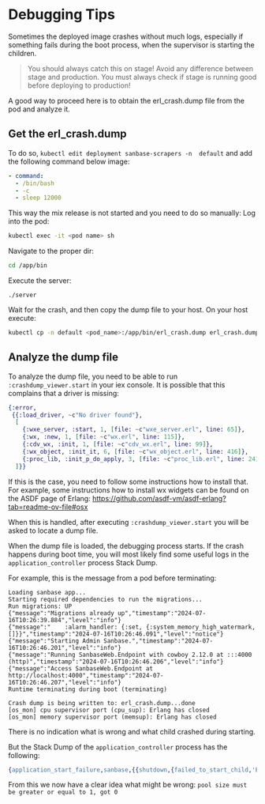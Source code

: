 # Debugging Tips

Sometimes the deployed image crashes without much logs,
especially if something fails during the boot process, when the
supervisor is starting the children.

> You should always catch this on stage! Avoid any difference
> between stage and production. You must always check if stage is
> running good before deploying to production!

A good way to proceed here is to obtain the erl_crash.dump file
from the pod and analyze it.

## Get the erl_crash.dump

To do so, `kubectl edit deployment sanbase-scrapers -n  default` and add the following
command below image:
```yaml
- command:
  - /bin/bash
  - -c
  - sleep 12000
```

This way the mix release is not started and you need to do so manually:
Log into the pod:
```sh
kubectl exec -it <pod name> sh
```
Navigate to the proper dir:
```sh
cd /app/bin
```
Execute the server:
```
./server
```
Wait for the crash, and then copy the dump file to your host.
On your host execute:
```sh
kubectl cp -n default <pod_name>:/app/bin/erl_crash.dump erl_crash.dump
```

## Analyze the dump file

To analyze the dump file, you need to be able to run `:crashdump_viewer.start`
in your iex console. It is possible that this complains that a driver is missing:
```elixir
{:error,
 {{:load_driver, ~c"No driver found"},
  [
    {:wxe_server, :start, 1, [file: ~c"wxe_server.erl", line: 65]},
    {:wx, :new, 1, [file: ~c"wx.erl", line: 115]},
    {:cdv_wx, :init, 1, [file: ~c"cdv_wx.erl", line: 99]},
    {:wx_object, :init_it, 6, [file: ~c"wx_object.erl", line: 416]},
    {:proc_lib, :init_p_do_apply, 3, [file: ~c"proc_lib.erl", line: 241]}
  ]}}
```

If this is the case, you need to follow some instructions how to install that.
For example, some instructions how  to install wx widgets can be found on the ASDF page
of Erlang: https://github.com/asdf-vm/asdf-erlang?tab=readme-ov-file#osx

When this is handled, after executing `:crashdump_viewer.start` you will be asked to
locate a dump file.

When the dump file is loaded, the debugging process starts. If the crash happens during boot time,
you will most likely find some useful logs in the `application_controller` process Stack Dump.

For example, this is the message from a pod before terminating:
```
Loading sanbase app...
Starting required dependencies to run the migrations...
Run migrations: UP
{"message":"Migrations already up","timestamp":"2024-07-16T10:26:39.884","level":"info"}
{"message":"    :alarm_handler: {:set, {:system_memory_high_watermark, []}}","timestamp":"2024-07-16T10:26:46.091","level":"notice"}
{"message":"Starting Admin Sanbase.","timestamp":"2024-07-16T10:26:46.201","level":"info"}
{"message":"Running SanbaseWeb.Endpoint with cowboy 2.12.0 at :::4000 (http)","timestamp":"2024-07-16T10:26:46.206","level":"info"}
{"message":"Access SanbaseWeb.Endpoint at http://localhost:4000","timestamp":"2024-07-16T10:26:46.207","level":"info"}
Runtime terminating during boot (terminating)

Crash dump is being written to: erl_crash.dump...done
[os_mon] cpu supervisor port (cpu_sup): Erlang has closed
[os_mon] memory supervisor port (memsup): Erlang has closed
```

There is no indication what is wrong and what child crashed during starting.

But the Stack Dump of the `application_controller` process has the following:
```erlang
{application_start_failure,sanbase,{{shutdown,{failed_to_start_child,'Elixir.Sanbase.ClickhouseRepo.ReadOnly',{shutdown,{failed_to_start_child,'Elixir.DBConnection.ConnectionPool',{{badmatch,{error,{#{message => <<\"pool size must be greater or equal to 1, got 0\">>,'__struct__' => 'Elixir.ArgumentError','__exception__' => true},[{'Elixir.DBConnection.ConnectionPool.Pool',init,1,[{file,\"lib/db_connection/connection_pool/pool.ex\"},{line,20}]},{supervisor,init,1,[{file,\"supervisor.erl\"},{line,330}]},{gen_server,init_it,2,[{file,\"gen_server.erl\"},{line,980}]},{gen_server,init_it,6,[{file,\"gen_server.erl\"},{line,935}]},{proc_lib,init_p_do_apply,3,[{file,\"proc_lib.erl\"},{line,241}]}]}}},[{'Elixir.DBConnection.ConnectionPool',init,1,[{file,\"lib/db_connection/connection_pool.ex\"},{line,57}]},{gen_server,init_it,2,[{file,\"gen_server.erl\"},{line,980}]},{gen_server,init_it,6,[{file,\"gen_server.erl\"},{line,935}]},{proc_lib,init_p_do_apply,3,[{file,\"proc_lib.erl\"},{line,241}]}]}}}}},{'Elixir.Sanbase.Application',start,[normal,[]]}}}
```

From this we now have a clear idea what might be wrong: `pool size must be greater or equal to 1, got 0`
